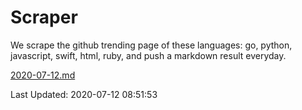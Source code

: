 # Scraper

We scrape the github trending page of these languages: go, python, javascript, swift, html, ruby, and push a markdown result everyday.

[2020-07-12.md](https://github.com/henson/Scraper/blob/master/2020-07-12.md)

Last Updated: 2020-07-12 08:51:53